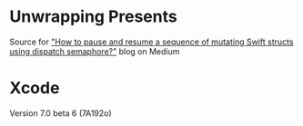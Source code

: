 Unwrapping Presents
==============

Source for <a href="https://medium.com/@valentinkalchev/how-to-pause-and-resume-a-sequence-of-mutating-swift-structs-using-dispatch-semaphore-fc98eca55c0"/>"How to pause and resume a sequence of mutating Swift structs using dispatch semaphore?"</a> blog on Medium

# Xcode
Version 7.0 beta 6 (7A192o)
